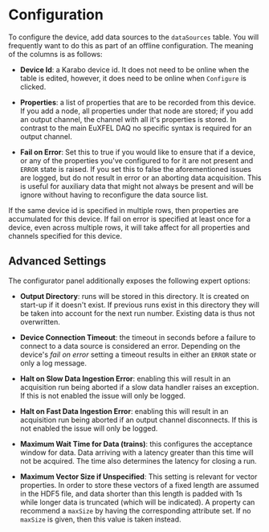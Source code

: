 
# Configuration

To configure the device, add data sources to the `dataSources` table. You
will frequently want to do this as part of an offline configuration. The
meaning of the columns is as follows:

- **Device Id**: a Karabo device id. It does not need to be online when
  the table is edited, however, it does need to be online when `Configure`
  is clicked.

- **Properties**: a list of properties that are to be recorded from this
  device. If you add a node, all properties under that node are stored;
  if you add an output channel, the channel with all it's properties 
  is stored. In contrast to the main EuXFEL DAQ no specific syntax is
  required for an output channel.

- **Fail on Error**: Set this to true if you would like to ensure that if
  a device, or any of the properties you've configured to for it are not
  present and `ERROR` state is raised.  If you set this to false
  the aforementioned issues are logged, but do not result in error or
  an aborting data acquisition. This is useful for auxiliary data that might
  not always be present and will be ignore without having to reconfigure
  the data source list.

If the same device id is specified in multiple rows, then properties are
accumulated for this device. If fail on error is specified at least once
for a device, even across multiple rows, it will take affect for all
properties and channels specified for this device.

## Advanced Settings

The configurator panel additionally exposes the following expert options:

- **Output Directory**: runs will be stored in this directory. It is created
   on start-up if it doesn't exist. If previous runs exist in this directory
   they will be taken into account for the next run number. Existing data
   is thus not overwritten.

- **Device Connection Timeout**: the timeout in seconds before a failure
   to connect to a data source is considered an error. Depending on the
   device's *fail on error* setting a timeout results in either an
   `ERROR` state or only a log message.

- **Halt on Slow Data Ingestion Error**: enabling this will result in an
   acquisition run being aborted if a slow data handler raises an exception.
   If this is not enabled the issue will only be logged.

- **Halt on Fast Data Ingestion Error**: enabling this will result in an
   acquisition run being aborted if an output channel disconnects.
   If this is not enabled the issue will only be logged.

- **Maximum Wait Time for Data (trains)**: this configures the acceptance
   window for data. Data arriving with a latency greater than this time
   will not be acquired. The time also determines the latency for closing
   a run.

- **Maximum Vector Size if Unspecified**: This setting is relevant for
   vector properties. In order to store these vectors of a fixed length are
   assumed in the HDF5 file, and data shorter than this length is padded with
   1s while longer data is truncated (which will be indicated). A property
   can recommend a `maxSize` by having the corresponding attribute set. If
   no `maxSize` is given, then this value is taken instead.